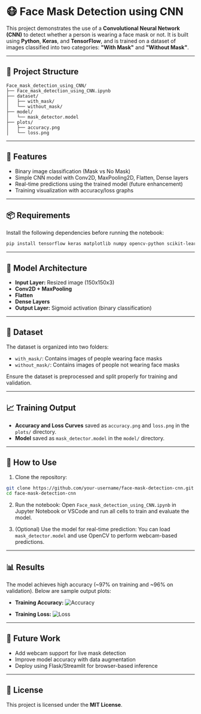 # 😷 Face Mask Detection using CNN

This project demonstrates the use of a **Convolutional Neural Network (CNN)** to detect whether a person is wearing a face mask or not. It is built using **Python**, **Keras**, and **TensorFlow**, and is trained on a dataset of images classified into two categories: **"With Mask"** and **"Without Mask"**.

---

## 📁 Project Structure

```
Face_mask_detection_using_CNN/
├── Face_mask_detection_using_CNN.ipynb
├── dataset/
│   ├── with_mask/
│   └── without_mask/
├── model/
│   └── mask_detector.model
├── plots/
│   ├── accuracy.png
│   └── loss.png
```

---

## 🚀 Features

* Binary image classification (Mask vs No Mask)
* Simple CNN model with Conv2D, MaxPooling2D, Flatten, Dense layers
* Real-time predictions using the trained model (future enhancement)
* Training visualization with accuracy/loss graphs

---

## 📦 Requirements

Install the following dependencies before running the notebook:

```bash
pip install tensorflow keras matplotlib numpy opencv-python scikit-learn
```

---

## 🧠 Model Architecture

* **Input Layer:** Resized image (150x150x3)
* **Conv2D + MaxPooling**
* **Flatten**
* **Dense Layers**
* **Output Layer:** Sigmoid activation (binary classification)

---

## 🧪 Dataset

The dataset is organized into two folders:

* `with_mask/`: Contains images of people wearing face masks
* `without_mask/`: Contains images of people not wearing face masks

Ensure the dataset is preprocessed and split properly for training and validation.

---

## 📈 Training Output

* **Accuracy and Loss Curves** saved as `accuracy.png` and `loss.png` in the `plots/` directory.
* **Model** saved as `mask_detector.model` in the `model/` directory.

---

## 🧾 How to Use

1. Clone the repository:

```bash
git clone https://github.com/your-username/face-mask-detection-cnn.git
cd face-mask-detection-cnn
```

2. Run the notebook:
   Open `Face_mask_detection_using_CNN.ipynb` in Jupyter Notebook or VSCode and run all cells to train and evaluate the model.

3. (Optional) Use the model for real-time prediction:
   You can load `mask_detector.model` and use OpenCV to perform webcam-based predictions.

---

## 📊 Results

The model achieves high accuracy (\~97% on training and \~96% on validation). Below are sample output plots:

* **Training Accuracy:**
  ![Accuracy](plots/accuracy.png)

* **Training Loss:**
  ![Loss](plots/loss.png)

---

## 📌 Future Work

* Add webcam support for live mask detection
* Improve model accuracy with data augmentation
* Deploy using Flask/Streamlit for browser-based inference

---

## 📜 License

This project is licensed under the **MIT License**.


